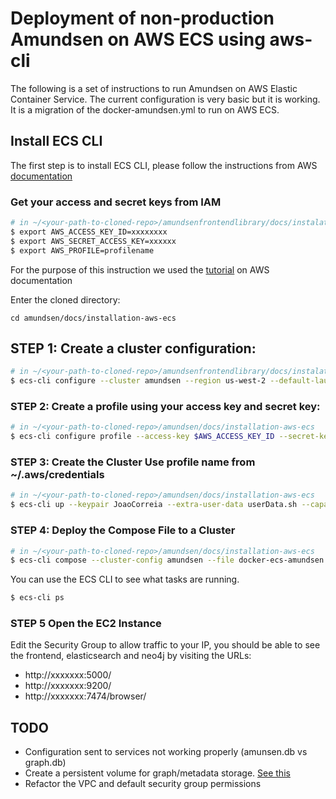 # Deployment of non-production Amundsen on AWS ECS using aws-cli

The following is a set of instructions to run Amundsen on AWS Elastic Container Service. The current configuration is very basic but it is working. It is a migration of the docker-amundsen.yml to run on AWS ECS.

## Install ECS CLI

The first step is to install ECS CLI, please follow the instructions from AWS [documentation](https://docs.aws.amazon.com/AmazonECS/latest/developerguide/ECS_CLI_installation.html)

### Get your access and secret keys from IAM

```bash
# in ~/<your-path-to-cloned-repo>/amundsenfrontendlibrary/docs/instalation-aws-ecs
$ export AWS_ACCESS_KEY_ID=xxxxxxxx
$ export AWS_SECRET_ACCESS_KEY=xxxxxx
$ export AWS_PROFILE=profilename
```

For the purpose of this instruction we used the [tutorial](https://docs.aws.amazon.com/AmazonECS/latest/developerguide/ecs-cli-tutorial-ec2.html#ECS_CLI_tutorial_compose_create) on AWS documentation

Enter the cloned directory:

```
cd amundsen/docs/installation-aws-ecs
```


## STEP 1: Create a cluster configuration:

```bash
# in ~/<your-path-to-cloned-repo>/amundsenfrontendlibrary/docs/instalation-aws-ecs
$ ecs-cli configure --cluster amundsen --region us-west-2 --default-launch-type EC2 --config-name amundsen
```

### STEP 2: Create a profile using your access key and secret key:

```bash
# in ~/<your-path-to-cloned-repo>/amundsen/docs/installation-aws-ecs
$ ecs-cli configure profile --access-key $AWS_ACCESS_KEY_ID --secret-key $AWS_SECRET_ACCESS_KEY --profile-name amundsen
```

### STEP 3: Create the Cluster Use profile name from \~/.aws/credentials

```bash
# in ~/<your-path-to-cloned-repo>/amundsen/docs/installation-aws-ecs
$ ecs-cli up --keypair JoaoCorreia --extra-user-data userData.sh --capability-iam --size 1 --instance-type t2.large --cluster-config amundsen --verbose --force --aws-profile $AWS_PROFILE
```

### STEP 4: Deploy the Compose File to a Cluster

```bash
# in ~/<your-path-to-cloned-repo>/amundsen/docs/installation-aws-ecs
$ ecs-cli compose --cluster-config amundsen --file docker-ecs-amundsen.yml up --create-log-groups
```

You can use the ECS CLI to see what tasks are running.

```bash
$ ecs-cli ps
```

### STEP 5 Open the EC2 Instance

Edit the Security Group to allow traffic to your IP, you should be able to see the frontend, elasticsearch and neo4j by visiting the URLs:

- http://xxxxxxx:5000/
- http://xxxxxxx:9200/
- http://xxxxxxx:7474/browser/

## TODO

- Configuration sent to services not working properly (amunsen.db vs graph.db)
- Create a persistent volume for graph/metadata storage. [See this](https://aws.amazon.com/blogs/compute/amazon-ecs-and-docker-volume-drivers-amazon-ebs/)
- Refactor the VPC and default security group permissions
